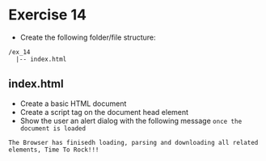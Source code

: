 # Exercise 14

- Create the following folder/file structure:

```
/ex_14
  |-- index.html
```

## index.html

- Create a basic HTML document
- Create a script tag on the document head element
- Show the user an alert dialog with the following message `once the document is loaded`

```
The Browser has finisedh loading, parsing and downloading all related elements, Time To Rock!!!
```
